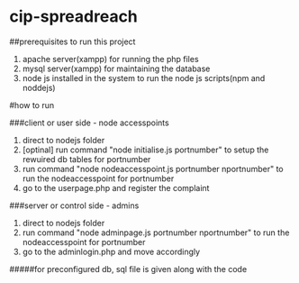 # cip-spreadreach

##prerequisites to run this project
1. apache server(xampp) for running the php files
2. mysql server(xampp) for maintaining the database
3. node js installed in the system to run the node js scripts(npm and noddejs)

#how to run

###client or user side - node accesspoints
1. direct to nodejs folder 
2. [optinal] run command "node initialise.js portnumber" to setup the rewuired db tables for portnumber
3. run command "node nodeaccesspoint.js portnumber nportnumber" to run the nodeaccesspoint for portnumber
4. go to the userpage.php and register the complaint

###server or control side - admins
1. direct to nodejs folder
2. run command "node adminpage.js portnumber nportnumber" to run the nodeaccesspoint for portnumber
3. go to the adminlogin.php and move accordingly

#####for preconfigured db, sql file is given along with the code
